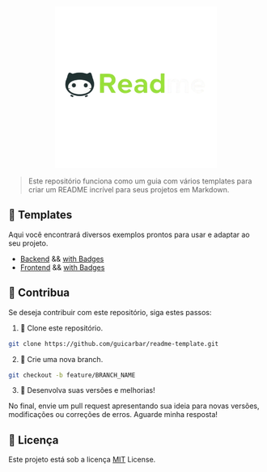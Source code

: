 <p align="center">
 <img src="img/Brand-ReadmeTemplate.png" width="320px">
</p>

> Este repositório funciona como um guia com vários templates para criar um README incrível para seus projetos em Markdown.


## 📝 Templates

Aqui você encontrará diversos exemplos prontos para usar e adaptar ao seu projeto.

- [Backend](Templates/simples/backend.md) && [with Badges](Templates/simples/backend.md)
- [Frontend](Templates/simples/frontend.md) && [with Badges](Templates/simples/frontend.md)


## 🚀 Contribua

Se deseja contribuir com este repositório, siga estes passos:

1. 🔹 Clone este repositório.

```bash
git clone https://github.com/guicarbar/readme-template.git
```

2. 🔹 Crie uma nova branch.

```bash
git checkout -b feature/BRANCH_NAME
```

3. 🔹 Desenvolva suas versões e melhorias!

No final, envie um pull request apresentando sua ideia para novas versões, modificações ou correções de erros. Aguarde minha resposta!


## 📜 Licença

Este projeto está sob a licença [MIT](LICENSE) License.
